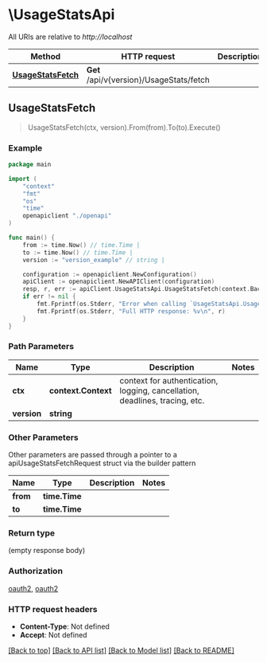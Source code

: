 # \UsageStatsApi

All URIs are relative to *http://localhost*

Method | HTTP request | Description
------------- | ------------- | -------------
[**UsageStatsFetch**](UsageStatsApi.md#UsageStatsFetch) | **Get** /api/v{version}/UsageStats/fetch | 



## UsageStatsFetch

> UsageStatsFetch(ctx, version).From(from).To(to).Execute()



### Example

```go
package main

import (
    "context"
    "fmt"
    "os"
    "time"
    openapiclient "./openapi"
)

func main() {
    from := time.Now() // time.Time | 
    to := time.Now() // time.Time | 
    version := "version_example" // string | 

    configuration := openapiclient.NewConfiguration()
    apiClient := openapiclient.NewAPIClient(configuration)
    resp, r, err := apiClient.UsageStatsApi.UsageStatsFetch(context.Background(), version).From(from).To(to).Execute()
    if err != nil {
        fmt.Fprintf(os.Stderr, "Error when calling `UsageStatsApi.UsageStatsFetch``: %v\n", err)
        fmt.Fprintf(os.Stderr, "Full HTTP response: %v\n", r)
    }
}
```

### Path Parameters


Name | Type | Description  | Notes
------------- | ------------- | ------------- | -------------
**ctx** | **context.Context** | context for authentication, logging, cancellation, deadlines, tracing, etc.
**version** | **string** |  | 

### Other Parameters

Other parameters are passed through a pointer to a apiUsageStatsFetchRequest struct via the builder pattern


Name | Type | Description  | Notes
------------- | ------------- | ------------- | -------------
 **from** | **time.Time** |  | 
 **to** | **time.Time** |  | 


### Return type

 (empty response body)

### Authorization

[oauth2](../README.md#oauth2), [oauth2](../README.md#oauth2)

### HTTP request headers

- **Content-Type**: Not defined
- **Accept**: Not defined

[[Back to top]](#) [[Back to API list]](../README.md#documentation-for-api-endpoints)
[[Back to Model list]](../README.md#documentation-for-models)
[[Back to README]](../README.md)

